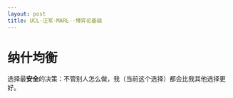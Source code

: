 ```yaml
---
layout: post
title: UCL-汪军-MARL--博弈论基础
---
```


 

# 纳什均衡

选择最**安全**的决策：不管别人怎么做，我（当前这个选择）都会比我其他选择更好。